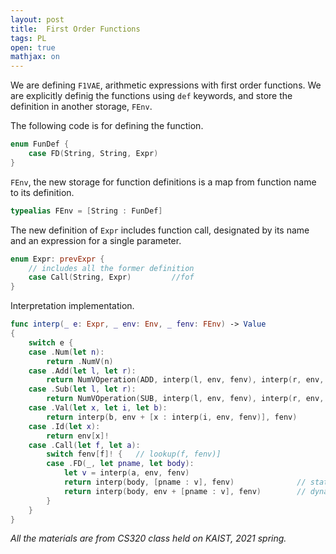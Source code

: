```yaml
---
layout: post
title:  First Order Functions
tags: PL
open: true
mathjax: on
---
```

We are defining `F1VAE`, arithmetic expressions with first order functions. We are explicitly definig the functions using `def` keywords, and store the definition in another storage, `FEnv`.

The following code is for defining the function.

```swift
enum FunDef {
    case FD(String, String, Expr)
}
```
`FEnv`, the new storage for function definitions is a map from function name to its definition.
```swift
typealias FEnv = [String : FunDef]
```

The new definition of `Expr` includes function call, designated by its name and an expression for a single parameter.
```swift
enum Expr: prevExpr {
    // includes all the former definition
    case Call(String, Expr)         //fof
}
```

Interpretation implementation.
```swift
func interp(_ e: Expr, _ env: Env, _ fenv: FEnv) -> Value
{
    switch e {
    case .Num(let n):
        return .NumV(n)
    case .Add(let l, let r):
        return NumVOperation(ADD, interp(l, env, fenv), interp(r, env, fenv))
    case .Sub(let l, let r):
        return NumVOperation(SUB, interp(l, env, fenv), interp(r, env, fenv))
    case .Val(let x, let i, let b):
        return interp(b, env + [x : interp(i, env, fenv)], fenv)
    case .Id(let x):
        return env[x]!
    case .Call(let f, let a):
        switch fenv[f]! {   // lookup(f, fenv)]
        case .FD(_, let pname, let body):
            let v = interp(a, env, fenv)
            return interp(body, [pname : v], fenv)              // static scoping
            return interp(body, env + [pname : v], fenv)        // dynamic scoping
        }
    }
}
```

*All the materials are from CS320 class held on KAIST, 2021 spring.*